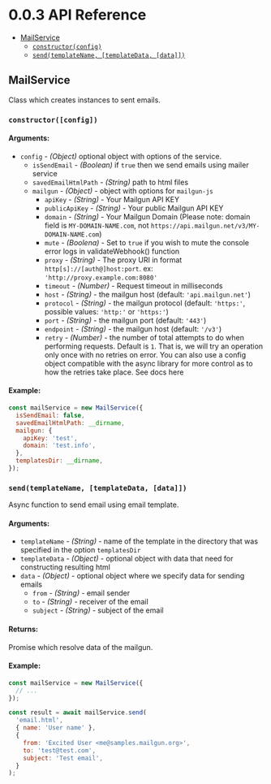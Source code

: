 # 0.0.3 API Reference

- [MailService](#mailservice)
  - [`constructor(config)`](#constructor-config)
  - [`send(templateName, [templateData, [data]])`](#sendtemplatename-templatedata-data)

## MailService

Class which creates instances to sent emails.

### `constructor([config])`

#### Arguments:
- `config` - *(Object)* optional object with options of the service.
  - `isSendEmail` - *(Boolean)* if `true` then we send emails using mailer service
  - `savedEmailHtmlPath` - *(String)* path to html files
  - `mailgun` - *(Object)* - object with options for `mailgun-js`
    - `apiKey` - *(String)* - Your Mailgun API KEY
    - `publicApiKey` - *(String)* - Your public Mailgun API KEY
    - `domain` - *(String)* - Your Mailgun Domain (Please note: domain field is `MY-DOMAIN-NAME.com`, not `https://api.mailgun.net/v3/MY-DOMAIN-NAME.com`)
    - `mute` - *(Boolena)* - Set to `true` if you wish to mute the console error logs in validateWebhook() function
    - `proxy` - *(String)* - The proxy URI in format `http[s]://[auth@]host:port`. ex: `'http://proxy.example.com:8080'`
    - `timeout` - *(Number)* - Request timeout in milliseconds
    - `host` - *(String)* - the mailgun host (default: `'api.mailgun.net'`)
    - `protocol` - *(String)* - the mailgun protocol (default: `'https:'`, possible values: `'http:'` or `'https:'`)
    - `port` - *(String)* - the mailgun port (default: `'443'`)
    - `endpoint` - *(String)* - the mailgun host (default: `'/v3'`)
    - `retry` - *(Number)* - the number of total attempts to do when performing requests. Default is `1`. That is, we will try an operation only once with no retries on error. You can also use a config object compatible with the async library for more control as to how the retries take place. See docs here

#### Example:
```javascript
const mailService = new MailService({
  isSendEmail: false,
  savedEmailHtmlPath: __dirname,
  mailgun: {
    apiKey: 'test',
    domain: 'test.info',
  },
  templatesDir: __dirname,
});
```

### `send(templateName, [templateData, [data]])`

Async function to send email using email template.

#### Arguments:
- `templateName` - *(String)* - name of the template in the directory that was specified in the option `templatesDir`
- `templateData` - *(Object)* - optional object with data that need for constructing resulting html
- `data` - *(Object)* - optional object where we specify data for sending emails
  - `from` - *(String)* - email sender
  - `to` - *(String)* - receiver of the email
  - `subject` - *(String)* - subject of the email

#### Returns:
Promise which resolve data of the mailgun.

#### Example:
```javascript
const mailService = new MailService({
  // ...
});

const result = await mailService.send(
  'email.html',
  { name: 'User name' },
  {
    from: 'Excited User <me@samples.mailgun.org>',
    to: 'test@test.com',
    subject: 'Test email',
  }
);
```

